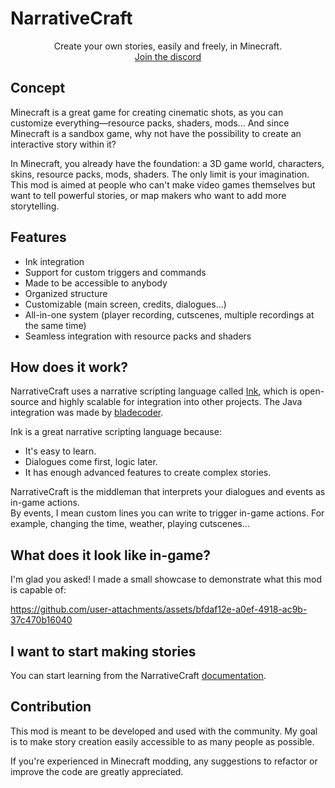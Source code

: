 # NarrativeCraft
<div align="center">
    Create your own stories, easily and freely, in Minecraft.
</div>
<div align="center">
    <a href="https://discord.gg/E3zzNv79DN">Join the discord</a>
</div>

## Concept

Minecraft is a great game for creating cinematic shots, as you can customize everything—resource packs, shaders, mods... And since Minecraft is a sandbox game, why not have the possibility to create an interactive story within it?

In Minecraft, you already have the foundation: a 3D game world, characters, skins, resource packs, mods, shaders. The only limit is your imagination. This mod is aimed at people who can't make video games themselves but want to tell powerful stories, or map makers who want to add more storytelling.

## Features

- Ink integration
- Support for custom triggers and commands
- Made to be accessible to anybody
- Organized structure
- Customizable (main screen, credits, dialogues...)
- All-in-one system (player recording, cutscenes, multiple recordings at the same time)
- Seamless integration with resource packs and shaders

## How does it work?

NarrativeCraft uses a narrative scripting language called [Ink](https://www.inklestudios.com/ink/), which is open-source and highly scalable for integration into other projects. The Java integration was made by [bladecoder](https://github.com/bladecoder/).

Ink is a great narrative scripting language because:
- It's easy to learn.
- Dialogues come first, logic later.
- It has enough advanced features to create complex stories.

NarrativeCraft is the middleman that interprets your dialogues and events as in-game actions.  
By events, I mean custom lines you can write to trigger in-game actions. For example, changing the time, weather, playing cutscenes...

## What does it look like in-game?

I'm glad you asked! I made a small showcase to demonstrate what this mod is capable of:  



https://github.com/user-attachments/assets/bfdaf12e-a0ef-4918-ac9b-37c470b16040





## I want to start making stories

You can start learning from the NarrativeCraft [documentation](https://loudo56.github.io/NarrativeCraft-docs/getting-started/introduction-to-narrativecraft.html).

## Contribution

This mod is meant to be developed and used with the community. My goal is to make story creation easily accessible to as many people as possible.

If you're experienced in Minecraft modding, any suggestions to refactor or improve the code are greatly appreciated.
